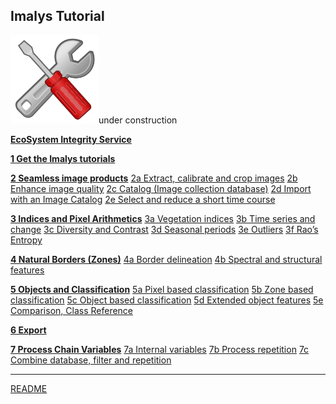 ## Imalys Tutorial

![](../images/tools.png)under construction

**[	EcoSystem Integrity Service](0_ESIS.md)**

**[1	Get the Imalys tutorials](1_Prepare.md)**

**[2	Seamless image products]()**
	[2a	Extract, calibrate and crop images](2a_Extract)
	[2b	Enhance image quality](2b_Quality.md)
	[2c	Catalog (Image collection database)](2c_Catalog.md)
	[2d	Import with an Image Catalog](2d_Autoselect.md)
	[2e	Select and reduce a short time course](2e_Optimize.md)

**[3	Indices and Pixel Arithmetics]()**
	[3a	Vegetation indices](3a_Vegetation.md)
	[3b	Time series and change](3b_TimeSeries.md)
	[3c	Diversity and Contrast](3c_Contrast.md)
	[3d	Seasonal periods](3d_Periods.md)
	[3e	Outliers](3e_Outliers.md)
	[3f	Rao’s Entropy](3f_Entropy.md)

**[4	Natural Borders (Zones)]()**
	[4a	Border delineation](4a_Delineate.md)
	[4b	Spectral and structural features](4b_Features.md)

**[5	Objects and Classification]()**
	[5a	Pixel based classification](5a_MapPixels.md)
	[5b	Zone based classification](5b_MapZones.md)
	[5c	Object based classification](5c_MapObjects.md)
	[5d	Extended object features](5d_Extended.md)
	[5e	Comparison, Class Reference](5e_Compare.md)

**[6	Export](6_Export)**

**[7	Process Chain Variables]()**
	[7a	Internal variables](7a_Variables.md)
	[7b	Process repetition](7b_Repetition.md)
	[7c	Combine database, filter and repetition](7c_Combination.md)

-----

[README](../README.md)

